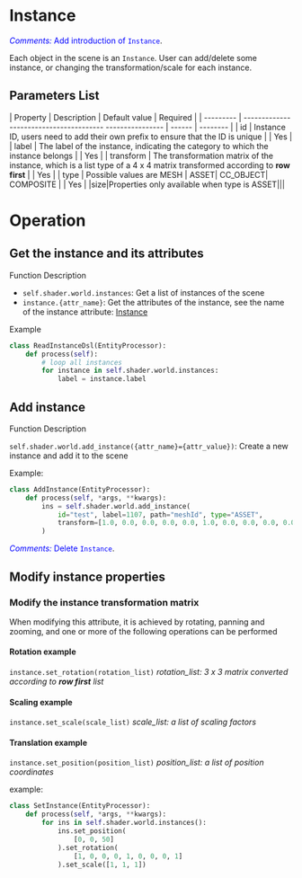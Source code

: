 # Instance

<span style="color:blue">*Comments:* Add introduction of `Instance`</span>.

Each object in the scene is an `Instance`. User can add/delete some instance, or changing the transformation/scale for each instance.

## Parameters List
| Property | Description | Default value | Required |
| --------- | --------------------------------------- ---------------- | ------ | -------- |
| id | Instance ID, users need to add their own prefix to ensure that the ID is unique | | Yes |
| label | The label of the instance, indicating the category to which the instance belongs | | Yes |
| transform | The transformation matrix of the instance, which is a list type of a 4 x 4 matrix transformed according to **row first** | | Yes |
| type | Possible values are MESH \| ASSET\| CC_OBJECT\| COMPOSITE | | Yes |
|size|Properties only available when type is ASSET|||


# Operation

<!-- toc -->

## Get the instance and its attributes
Function Description
* ```self.shader.world.instances```: Get a list of instances of the scene
* ```instance.{attr_name}```: Get the attributes of the instance, see the name of the instance attribute: [Instance](../dsl/instance.md)

Example
```python
class ReadInstanceDsl(EntityProcessor):
    def process(self):
        # loop all instances
        for instance in self.shader.world.instances:
            label = instance.label
```

## Add instance
Function Description

```self.shader.world.add_instance({attr_name}={attr_value})```: Create a new instance and add it to the scene

Example:

```python
class AddInstance(EntityProcessor):
    def process(self, *args, **kwargs):
        ins = self.shader.world.add_instance(
            id="test", label=1107, path="meshId", type="ASSET",
            transform=[1.0, 0.0, 0.0, 0.0, 0.0, 1.0, 0.0, 0.0, 0.0, 0.0, 1.0, 0.0, 0.0, 0.0, 0.0, 1.0]
        )
```


<span style="color:blue">*Comments:* Delete `Instance`</span>.
## Modify instance properties
### Modify the instance transformation matrix
When modifying this attribute, it is achieved by rotating, panning and zooming, and one or more of the following operations can be performed
#### Rotation example
`instance.set_rotation(rotation_list)`
*rotation_list: 3 x 3 matrix converted according to **row first** list*

#### Scaling example
`instance.set_scale(scale_list)`
*scale_list: a list of scaling factors*

#### Translation example
`instance.set_position(position_list)`
*position_list: a list of position coordinates*

example:
```python
class SetInstance(EntityProcessor):
    def process(self, *args, **kwargs):
        for ins in self.shader.world.instances():
            ins.set_position(
                [0, 0, 50]
            ).set_rotation(
                [1, 0, 0, 0, 1, 0, 0, 0, 1]
            ).set_scale([1, 1, 1])

```
